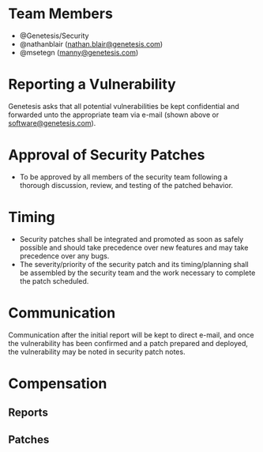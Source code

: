 # Team Members

- @Genetesis/Security
- @nathanblair (nathan.blair@genetesis.com)
- @msetegn (manny@genetesis.com)

# Reporting a Vulnerability

Genetesis asks that all potential vulnerabilities be kept confidential and forwarded unto the appropriate team via e-mail (shown above or software@genetesis.com).

# Approval of Security Patches

- To be approved by all members of the security team following a thorough discussion, review, and testing of the patched behavior.

# Timing

- Security patches shall be integrated and promoted as soon as safely possible and should take precedence over new features and may take precedence over any bugs.
- The severity/priority of the security patch and its timing/planning shall be assembled by the security team and the work necessary to complete the patch scheduled.

# Communication

Communication after the initial report will be kept to direct e-mail, and once the vulnerability has been confirmed and a patch prepared and deployed, the vulnerability may be noted in security patch notes.

# Compensation

## Reports

## Patches
